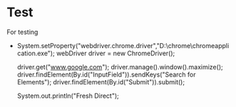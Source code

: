 # Test
For testing

-  System.setProperty("webdriver.chrome.driver","D:\\chrome\chromeapplication.exe");
   webDriver driver = new ChromeDriver();
   
   driver.get("www.google.com");
   driver.manage().window().maximize();
   driver.findElement(By.id("InputField")).sendKeys("Search for Elements");
   driver.findElement(By.id("Submit")).submit();
   

   System.out.println("Fresh Direct");
   

   

   
   
   
   
   
   

